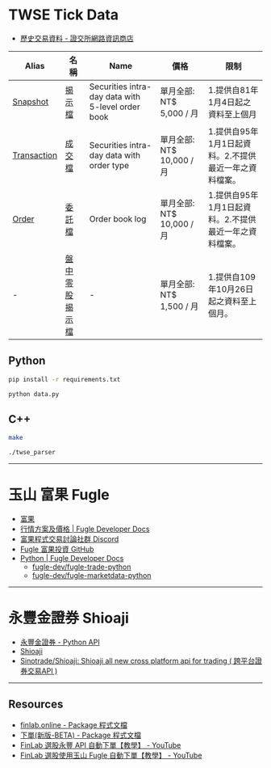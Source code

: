 # TWSE Tick Data

- [歷史交易資料 - 證交所網路資訊商店](https://eshop.twse.com.tw/zh/category/main/7)

| Alias                      | 名稱                                                                                           | Name                                              | 價格                      | 限制                                                   |
| -------------------------- | ---------------------------------------------------------------------------------------------- | ------------------------------------------------- | ------------------------- | ------------------------------------------------------ |
| [Snapshot](snapshot)       | [揭示檔](https://eshop.twse.com.tw/zh/product/detail/0000000063afcda50163b1a5bc180006)         | Securities intra-day data with 5-level order book | 單月全部: NT$ 5,000 / 月  | 1.提供自81年1月4日起之資料至上個月                     |
| [Transaction](transaction) | [成交檔](https://eshop.twse.com.tw/zh/product/detail/0000000063ce6ab00163d860b694000a)         | Securities intra-day data with order type         | 單月全部: NT$ 10,000 / 月 | 1.提供自95年1月1日起資料。2.不提供最近一年之資料檔案。 |
| [Order](order)             | [委託檔](https://eshop.twse.com.tw/zh/product/detail/00000000639057100163905e1d7c0001)         | Order book log                                    | 單月全部: NT$ 10,000 / 月 | 1.提供自95年1月1日起資料。2.不提供最近一年之資料檔案。 |
| -                          | [盤中零股揭示檔](https://eshop.twse.com.tw/zh/product/detail/0000000080da7fa70182334eb932009d) | -                                                 | 單月全部: NT$ 1,500 / 月  | 1.提供自109年10月26日起之資料至上個月。                |

## Python

```bash
pip install -r requirements.txt

python data.py
```

## C++

```bash
make

./twse_parser
```

---

# 玉山 富果 Fugle

- [富果](https://www.fugle.tw/)
- [行情方案及價格 | Fugle Developer Docs](https://developer.fugle.tw/docs/pricing)
- [富果程式交易討論社群 Discord](https://discord.gg/sdGQ3v8mEv)
- [Fugle 富果投資 GitHub](https://github.com/fugle-dev)
- [Python | Fugle Developer Docs](https://developer.fugle.tw/docs/trading/reference/python)
  - [fugle-dev/fugle-trade-python](https://github.com/fugle-dev/fugle-trade-python)
  - [fugle-dev/fugle-marketdata-python](https://github.com/fugle-dev/fugle-marketdata-python)

---

# 永豐金證券 Shioaji

- [永豐金證券 - Python API](https://www.sinotrade.com.tw/ec/20191125/Main/index.aspx#pag1)
- [Shioaji](https://sinotrade.github.io/)
- [Sinotrade/Shioaji: Shioaji all new cross platform api for trading ( 跨平台證券交易API )](https://github.com/Sinotrade/Shioaji)

---

## Resources

- [finlab.online - Package 程式文檔](https://doc.finlab.tw/reference/online/)
- [下單(新版-BETA) - Package 程式文檔](https://doc.finlab.tw/details/order_api2/)
- [FinLab 選股永豐 API 自動下單【教學】 - YouTube](https://www.youtube.com/watch?v=BDsVOI4cZNk)
- [FinLab 選股使用玉山 Fugle 自動下單【教學】 - YouTube](https://www.youtube.com/watch?v=AAGcIgJAUVY)
